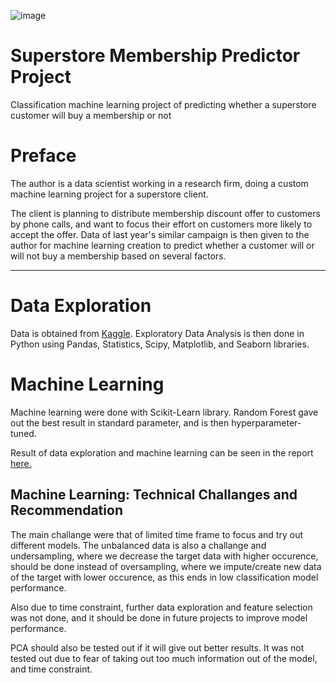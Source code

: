 ![image](https://github.com/AdeWT/Superstore-Membership-Predictor-Project-AdeWT/assets/150229255/2f4debfd-e3e0-42d7-8c97-0e9963bcd97a)


# Superstore Membership Predictor Project
Classification machine learning project of predicting whether a superstore customer will buy a membership or not

# Preface

The author is a data scientist working in a research firm, doing a custom machine learning project for a superstore client.

The client is planning to distribute membership discount offer to customers by phone calls, and want to focus their effort on customers more likely to accept the offer. Data of last year's similar campaign is then given to the author for machine learning creation to predict whether a customer will or will not buy a membership based on several factors.

---

# Data Exploration

Data is obtained from [Kaggle](https://www.kaggle.com/datasets/ahsan81/superstore-marketing-campaign-dataset). Exploratory Data Analysis is then done in Python using Pandas, Statistics, Scipy, Matplotlib, and Seaborn libraries. 

# Machine Learning

Machine learning were done with Scikit-Learn library. Random Forest gave out the best result in standard parameter, and is then hyperparameter-tuned.

Result of data exploration and machine learning can be seen in the report [here.](https://github.com/AdeWT/Superstore-Membership-Predictor-Project-AdeWT/blob/main/SMPP_deliverable_slides.pdf)

## Machine Learning: Technical Challanges and Recommendation

The main challange were that of limited time frame to focus and try out different models. The unbalanced data is also a challange and undersampling, where we decrease the target data with higher occurence, should be done instead of oversampling, where we impute/create new data of the target with lower occurence, as this ends in low classification model performance.

Also due to time constraint, further data exploration and feature selection was not done, and it should be done in future projects to improve model performance. 

PCA should also be tested out if it will give out better results. It was not tested out due to fear of taking out too much information out of the model, and time constraint. 

